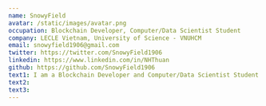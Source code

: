 ```yaml
---
name: SnowyField
avatar: /static/images/avatar.png
occupation: Blockchain Developer, Computer/Data Scientist Student
company: LECLE Vietnam, University of Science - VNUHCM
email: snowyfield1906@gmail.com
twitter: https://twitter.com/SnowyField1906
linkedin: https://www.linkedin.com/in/NHThuan
github: https://github.com/SnowyField1906
text1: I am a Blockchain Developer and Computer/Data Scientist Student who is passionate about Science, Mathematics and Researching.
text2:
text3:
---
```


